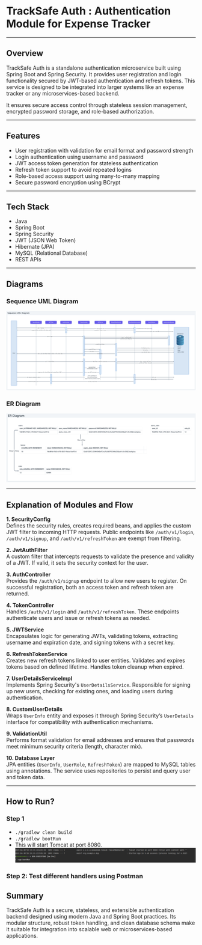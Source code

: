# TrackSafe Auth : Authentication Module for Expense Tracker

---

## Overview

TrackSafe Auth is a standalone authentication microservice built using Spring Boot and Spring Security. It provides user registration and login functionality secured by JWT-based authentication and refresh tokens. This service is designed to be integrated into larger systems like an expense tracker or any microservices-based backend.

It ensures secure access control through stateless session management, encrypted password storage, and role-based authorization.

---

## Features

- User registration with validation for email format and password strength
- Login authentication using username and password
- JWT access token generation for stateless authentication
- Refresh token support to avoid repeated logins
- Role-based access support using many-to-many mapping
- Secure password encryption using BCrypt

---

## Tech Stack

- Java
- Spring Boot
- Spring Security
- JWT (JSON Web Token)
- Hibernate (JPA)
- MySQL (Relational Database)
- REST APIs

---

## Diagrams

### Sequence UML Diagram

![LLD](docs/uml_sequence.png)

### ER Diagram

![ER](docs/er_diagram.png)

---

## Explanation of Modules and Flow

**1. SecurityConfig**  
Defines the security rules, creates required beans, and applies the custom JWT filter to incoming HTTP requests. Public endpoints like `/auth/v1/login`, `/auth/v1/signup`, and `/auth/v1/refreshToken` are exempt from filtering.

**2. JwtAuthFilter**  
A custom filter that intercepts requests to validate the presence and validity of a JWT. If valid, it sets the security context for the user.

**3. AuthController**  
Provides the `/auth/v1/signup` endpoint to allow new users to register. On successful registration, both an access token and refresh token are returned.

**4. TokenController**  
Handles `/auth/v1/login` and `/auth/v1/refreshToken`. These endpoints authenticate users and issue or refresh tokens as needed.

**5. JWTService**  
Encapsulates logic for generating JWTs, validating tokens, extracting username and expiration date, and signing tokens with a secret key.

**6. RefreshTokenService**  
Creates new refresh tokens linked to user entities. Validates and expires tokens based on defined lifetime. Handles token cleanup when expired.

**7. UserDetailsServiceImpl**  
Implements Spring Security's `UserDetailsService`. Responsible for signing up new users, checking for existing ones, and loading users during authentication.

**8. CustomUserDetails**  
Wraps `UserInfo` entity and exposes it through Spring Security’s `UserDetails` interface for compatibility with authentication mechanisms.

**9. ValidationUtil**  
Performs format validation for email addresses and ensures that passwords meet minimum security criteria (length, character mix).

**10. Database Layer**  
JPA entities (`UserInfo`, `UserRole`, `RefreshToken`) are mapped to MySQL tables using annotations. The service uses repositories to persist and query user and token data.

---

## How to Run?
### Step 1
- `./gradlew clean build`
- `./gradlew bootRun`
- This will start Tomcat at port 8080.
![Tomcat Started](docs/tomcat.png)

### Step 2: Test different handlers using Postman

## Summary

TrackSafe Auth is a secure, stateless, and extensible authentication backend designed using modern Java and Spring Boot practices. Its modular structure, robust token handling, and clean database schema make it suitable for integration into scalable web or microservices-based applications.

